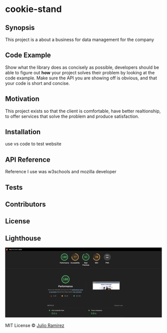 # cookie-stand

## Synopsis

This project is a about a business for data management for the company

## Code Example

Show what the library does as concisely as possible, developers should be able to figure out **how** your project solves their problem by looking at the code example. Make sure the API you are showing off is obvious, and that your code is short and concise.

## Motivation

This project exists so that the client is comfortable, have better realtionship, to offer services that solve the problem and produce satisfaction.

## Installation

use vs code to test website

## API Reference

Reference I use was w3schools and mozilla developer

## Tests

## Contributors

## License

## Lighthouse

![Lighthouse](Screenshot%202023-03-09%20at%202.56.16%20PM.png)

MIT License &copy; [Julio Ramirez](LICENSE)
